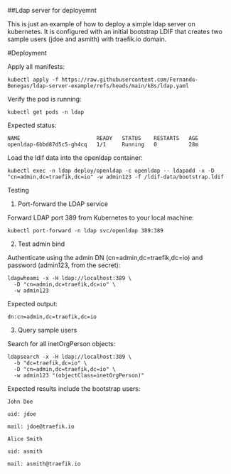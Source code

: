 ##Ldap server for deployemnt

This is just an example of how to deploy a simple ldap server on kubernetes.
It is configured with an initial bootstrap LDIF that creates two sample users (jdoe and asmith) with traefik.io domain.

#Deployment

Apply all manifests:

```shell
kubectl apply -f https://raw.githubusercontent.com/Fernando-Benegas/ldap-server-example/refs/heads/main/k8s/ldap.yaml
```

Verify the pod is running:


```shell
kubectl get pods -n ldap
```

Expected status:

```shell
NAME                        READY   STATUS    RESTARTS   AGE
openldap-6bbd87d5c5-gh4cq   1/1     Running   0          28m
```
Load the ldif data into the openldap container:

```shell
kubectl exec -n ldap deploy/openldap -c openldap -- ldapadd -x -D "cn=admin,dc=traefik,dc=io" -w admin123 -f /ldif-data/bootstrap.ldif
```

Testing
1. Port-forward the LDAP service

Forward LDAP port 389 from Kubernetes to your local machine:

```shell
kubectl port-forward -n ldap svc/openldap 389:389
```
2. Test admin bind

Authenticate using the admin DN (cn=admin,dc=traefik,dc=io) and password (admin123, from the secret):

```
ldapwhoami -x -H ldap://localhost:389 \
  -D "cn=admin,dc=traefik,dc=io" \
  -w admin123
```

Expected output:

```shell
dn:cn=admin,dc=traefik,dc=io
```

3. Query sample users

Search for all inetOrgPerson objects:

```shell
ldapsearch -x -H ldap://localhost:389 \
  -b "dc=traefik,dc=io" \
  -D "cn=admin,dc=traefik,dc=io" \
  -w admin123 "(objectClass=inetOrgPerson)"
```

Expected results include the bootstrap users:

```
John Doe

uid: jdoe

mail: jdoe@traefik.io

Alice Smith

uid: asmith

mail: asmith@traefik.io
```

